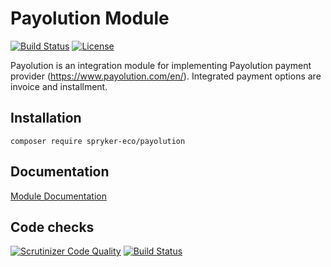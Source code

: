 # Payolution Module

[![Build Status](https://travis-ci.org/spryker-eco/payolution.svg?branch=development)](https://travis-ci.org/spryker-eco/payolution)
[![License](https://img.shields.io/github/license/spryker-eco/payolution.svg)](https://github.com/spryker-eco/payolution/)

Payolution is an integration module for implementing Payolution payment provider (https://www.payolution.com/en/). Integrated payment options are invoice and installment.

## Installation

```
composer require spryker-eco/payolution
```

## Documentation

[Module Documentation](http://academy.spryker.com/developing_with_spryker/industry_partner_integration/payolution/integration_payment_payolution.html)

## Code checks

[![Scrutinizer Code Quality](https://scrutinizer-ci.com/g/spryker-eco/payolution/badges/quality-score.png?b=development)](https://scrutinizer-ci.com/g/spryker-eco/payolution/?branch=development)
[![Build Status](https://scrutinizer-ci.com/g/spryker-eco/payolution/badges/build.png?b=development)](https://scrutinizer-ci.com/g/spryker-eco/payolution/build-status/development)
